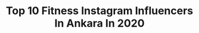 ---
title: Top 10 Fitness Instagram Influencers In Ankara In 2020
description: >-
  Find top fitness Instagram influencers in Ankara in 2020. Most popular hashtags: #ankara #fitness #turkiye #instagram.
platform: Instagram
profiles:
  - username: "profdrhakanyardimci"
    fullname: >-
      Prof. Dr. Hakan YARDIMCI
    location: "Turkey"
    followers: 4672
    engagement: 1129
    commentsToLikes: 0.110943
    id: ckap95wr0rag70i786fydzrut
    verified: false
    hashtags: "#zoonoz, #smile, #anne, #covid"
  - username: "najmmohammadi"
    fullname: >-
      Najm Mohammadi
    location: "Turkey"
    followers: 10124
    engagement: 1577
    commentsToLikes: 0.056373
    id: ck5c8dp0m99fe0i11etkdgpg0
    verified: false
    hashtags: "#edgymemes, #angel, #birthday, #jalal"
  - username: "mountain_ash22"
    fullname: >-
      Aishwarya Dhavale
    location: "Turkey"
    followers: 72806
    engagement: 350
    commentsToLikes: 0.020703
    id: ck601q6xpfyp10i14qb8h309n
    verified: false
    hashtags: "#trekking, #meditate, #wilderness, #youtuber"
  - username: "derya___kaya___"
    fullname: >-
      𝓓𝓮𝓻𝔂𝓪 𝓴𝓪𝔂𝓪 ✨
    location: "Turkey"
    followers: 43088
    engagement: 227
    commentsToLikes: 0.002881
    id: ckap3ajh728lr0i78dydv2zrz
    verified: false
    hashtags: "#model, #mycaudaliebox, #love, #homemade"
  - username: "racon.dunyas1"
    fullname: >-
      racon dünyas1
    location: "Turkey"
    followers: 13077
    engagement: 316
    commentsToLikes: 0.068913
    id: ck8t8wc01m3880j78a8ibij2g
    verified: false
    hashtags: "#narcos, #bedel, #akasyadura, #drejali"
  - username: "chefzekikara"
    fullname: >-
      Zeki KARA
    location: "Turkey"
    followers: 34785
    engagement: 216
    commentsToLikes: 0.413484
    id: ck5c5yn0p4dyb0i11h3vhr3d4
    verified: false
    hashtags: "#koronat, #chefs, #foodies, #seasons"
  - username: "eccekeskinn"
    fullname: >-
      ECE KESKİN
    location: "Turkey"
    followers: 181746
    engagement: 209
    commentsToLikes: 0.068504
    id: ck15s8ko0brun0i19xtyo5clb
    verified: false
    hashtags: "#spork, #fashionblogger, #fitnessgirl, #aral"
  - username: "tintedtakes"
    fullname: >-
      Nihal
    location: "Turkey"
    followers: 11801
    engagement: 662
    commentsToLikes: 0.033018
    id: ck6tqpby1sxw10j71sizukhs3
    verified: false
    hashtags: "#moody, #lamborghinihuracan, #carporn, #writetotravel"
  - username: "igneoya__feyzayigit"
    fullname: >-
      Feyza Saban
    location: "Turkey"
    followers: 10985
    engagement: 594
    commentsToLikes: 0.163567
    id: ckap55r9mabd60i78t76iza53
    verified: false
    hashtags: "#sevgilim, #videostar, #seventeen, #igneoyasi"
  - username: "eminebasariir"
    fullname: >-
      Emine Başarır
    location: "Turkey"
    followers: 123537
    engagement: 151
    commentsToLikes: 0.026696
    id: ck9h9tkxl9wya0j78154l2s5o
    verified: false
    hashtags: "#legday, #strongwomen, #prayfortheworld, #ankarunning"
---